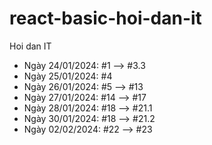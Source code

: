# react-basic-hoi-dan-it
Hoi dan IT
- Ngày 24/01/2024: #1 --> #3.3
- Ngày 25/01/2024: #4
- Ngày 26/01/2024: #5 --> #13
- Ngày 27/01/2024: #14 --> #17
- Ngày 28/01/2024: #18 --> #21.1
- Ngày 30/01/2024: #18 --> #21.2
- Ngày 02/02/2024: #22 --> #23
